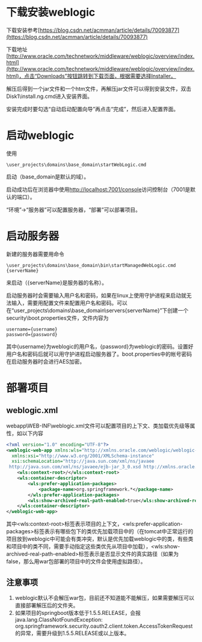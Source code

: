 # 下载安装weblogic

下载安装参考[https://blog.csdn.net/acmman/article/details/70093877](https://blog.csdn.net/acmman/article/details/70093877)

下载地址[http://www.oracle.com/technetwork/middleware/weblogic/overview/index.html](http://www.oracle.com/technetwork/middleware/weblogic/overview/index.html)，点击“Downloads”按钮跳转到下载页面，根据需要选择Installer。

解压后得到一个jar文件和一个htm文件，再解压jar文件可以得到安装文件，双击Disk1\install\.ng.cmd进入安装界面。

安装完成时要勾选“自动启动配置向导”再点击“完成”，然后进入配置界面。

# 启动weblogic

使用
~~~
\user_projects\domains\base_domain\startWebLogic.cmd
~~~
启动（base_domain是默认的域）。

启动成功后在浏览器中使用[http://localhost:7001/console](http://localhost:7001/console)访问控制台（7001是默认的端口）。

“环境”->“服务器”可以配置服务器，“部署”可以部署项目。

# 启动服务器

新建的服务器需要用命令
~~~
\user_projects\domains\base_domain\bin\startManagedWebLogic.cmd {serverName}
~~~
来启动（{serverName}是服务器的名称）。

启动服务器时会需要输入用户名和密码，如果在linux上使用守护进程来启动就无法输入，需要用配置文件来配置用户名和密码。可以在“user_projects\domains\base_domain\servers\{serverName}”下创建一个security\boot.properties文件，文件内容为
~~~properties
username={username}
password={password}
~~~
其中{username}为weblogic的用户名，{password}为weblogic的密码。设置好用户名和密码后就可以用守护进程启动服务器了。boot.properties中的帐号密码在启动服务器时会进行AES加密。

# 部署项目

## weblogic.xml

webapp\WEB-INF\weblogic.xml文件可以配置项目的上下文、类加载优先级等属性，如以下内容
~~~xml
<?xml version="1.0" encoding="UTF-8"?>  
<weblogic-web-app xmlns:wls="http://xmlns.oracle.com/weblogic/weblogic-web-app"  
  xmlns:xsi="http://www.w3.org/2001/XMLSchema-instance"  
  xsi:schemaLocation="http://java.sun.com/xml/ns/javaee  
 http://java.sun.com/xml/ns/javaee/ejb-jar_3_0.xsd http://xmlns.oracle.com/weblogic/weblogic-web-app http://xmlns.oracle.com/weblogic/weblogic-web-app/1.4/weblogic-web-app.xsd">
    <wls:context-root>/</wls:context-root>
    <wls:container-descriptor>
        <wls:prefer-application-packages>
            <package-name>org.springframework.*</package-name>
        </wls:prefer-application-packages>
        <wls:show-archived-real-path-enabled>true</wls:show-archived-real-path-enabled>
    </wls:container-descriptor>
</weblogic-web-app>
~~~
其中\<wls:context-root\>标签表示项目的上下文，\<wls:prefer-application-packages\>标签表示有哪些包下的类优先加载项目中的（在tomcat中正常运行的项目放到weblogic中可能会有类冲突，默认是优先加载weblogic中的类，有些类和项目中的类不同，需要手动指定这些类优先从项目中加载），\<wls:show-archived-real-path-enabled\>标签表示是否显示文件的真实路径（如果为false，那么用war包部署的项目中的文件会使用虚拟路径）。

## 注意事项

1. weblogic默认不会解压war包，目前还不知道能不能解压，如果需要解压可以直接部署解压后的文件夹。
2. 如果项目的springboot版本低于1.5.5.RELEASE，会报java.lang.ClassNotFoundException: org.springframework.security.oauth2.client.token.AccessTokenRequest的异常，需要升级到1.5.5.RELEASE或以上版本。
